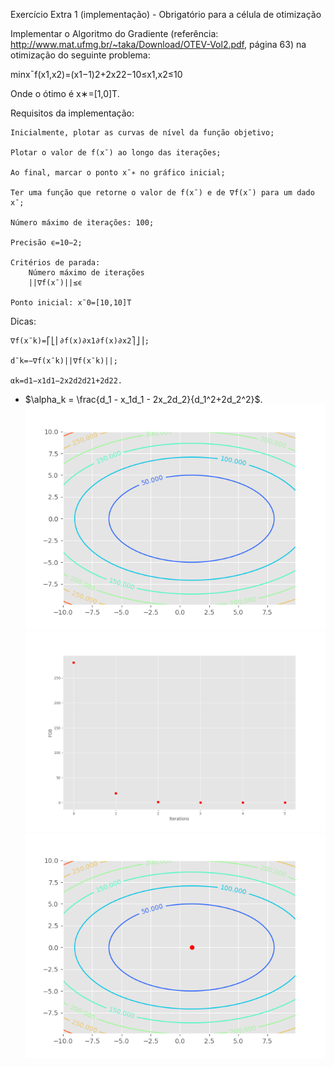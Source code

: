 Exercício Extra 1 (implementação) - Obrigatório para a célula de otimização

Implementar o Algoritmo do Gradiente (referência: http://www.mat.ufmg.br/~taka/Download/OTEV-Vol2.pdf, página 63) na otimização do seguinte problema:

minx¯f(x1,x2)=(x1−1)2+2x22−10≤x1,x2≤10

Onde o ótimo é x∗=[1,0]T.

Requisitos da implementação:

    Inicialmente, plotar as curvas de nível da função objetivo;

    Plotar o valor de f(x¯) ao longo das iterações;

    Ao final, marcar o ponto x¯∗ no gráfico inicial;

    Ter uma função que retorne o valor de f(x¯) e de ∇f(x¯) para um dado x¯;

    Número máximo de iterações: 100;

    Precisão ϵ=10−2;

    Critérios de parada:
        Número máximo de iterações
        ||∇f(x¯)||≤ϵ

    Ponto inicial: x¯0=[10,10]T

Dicas:

    ∇f(x¯k)=⎡⎣⎢∂f(x)∂x1∂f(x)∂x2⎤⎦⎥;

    d¯k=−∇f(x¯k)||∇f(x¯k)||;

    αk=d1−x1d1−2x2d2d21+2d22.


- $\alpha_k = \frac{d_1 - x_1d_1 - 2x_2d_2}{d_1^2+2d_2^2}$.
![alt text](https://github.com/thaleshsp2/GradientDescent/blob/master/fob.png?raw=true)
![alt text](https://github.com/thaleshsp2/GradientDescent/blob/master/iterations.png?raw=true)
![alt text](https://github.com/thaleshsp2/GradientDescent/blob/master/min.png?raw=true)



